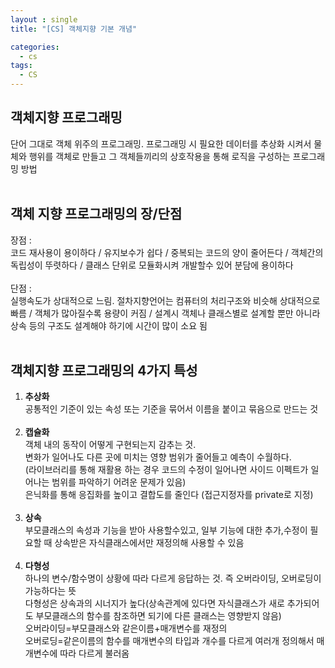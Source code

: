 ```yaml
---
layout : single
title: "[CS] 객체지향 기본 개념"

categories:
  - cs
tags:
  - CS
---
```


## 객체지향 프로그래밍

단어 그대로 객체 위주의 프로그래밍. 프로그래밍 시 필요한 데이터를 추상화 시켜서 물체와 행위를 객체로 만들고 그 객체들끼리의 상호작용을 통해 로직을 구성하는 프로그래밍 방법<br><br>

## 객체 지향 프로그래밍의 장/단점
장점 : <br> 코드 재사용이 용이하다 / 유지보수가 쉽다 / 중복되는 코드의 양이 줄어든다 / 객체간의 독립성이 뚜렷하다 / 클래스 단위로 모듈화시켜 개발할수 있어 분담에 용이하다<br><Br>단점 : <br>실행속도가 상대적으로 느림. 절차지향언어는 컴퓨터의 처리구조와 비슷해 상대적으로 빠름 / 객체가 많아질수록 용량이 커짐 / 설계시 객체나 클래스별로 설계할 뿐만 아니라 상속 등의 구조도 설계해야 하기에 시간이 많이 소요 됨 <br><br>
## 객체지향 프로그래밍의 4가지 특성

1. **추상화**<br>공통적인 기준이 있는 속성 또는 기준을 묶어서 이름을 붙이고 묶음으로 만드는 것 <br><br>
2. **캡슐화**<br>객체 내의 동작이 어떻게 구현되는지 감추는 것.<br> 변화가 일어나도 다른 곳에 미치는 영향 범위가 줄어들고 예측이 수월하다.<br> (라이브러리를 통해 재활용 하는 경우 코드의 수정이 일어나면 사이드 이펙트가 일어나는 범위를 파악하기 어려운 문제가 있음)<br>은닉화를 통해 응집화를 높이고 결합도를 줄인다 (접근지정자를 private로 지정)<br><br>
3. **상속**<br>부모클래스의 속성과 기능을 받아 사용할수있고, 일부 기능에 대한 추가,수정이 필요할 때 상속받은 자식클래스에서만 재정의해 사용할 수 있음<br><br>
4. **다형성**<br>하나의 변수/함수명이 상황에 따라 다르게 응답하는 것. 즉 오버라이딩, 오버로딩이 가능하다는 뜻<br>다형성은 상속과의 시너지가 높다(상속관계에 있다면 자식클래스가 새로 추가되어도 부모클래스의 함수를 참조하면 되기에 다른 클래스는 영향받지 않음)<br>오버라이딩=부모클래스와 같은이름+매개변수를 재정의<br>오버로딩=같은이름의 함수를 매개변수의 타입과 개수를 다르게 여러개 정의해서 매개변수에 따라 다르게 불러옴<br><br>
